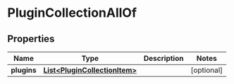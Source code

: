 

# PluginCollectionAllOf


## Properties

Name | Type | Description | Notes
------------ | ------------- | ------------- | -------------
**plugins** | [**List&lt;PluginCollectionItem&gt;**](PluginCollectionItem.md) |  |  [optional]



